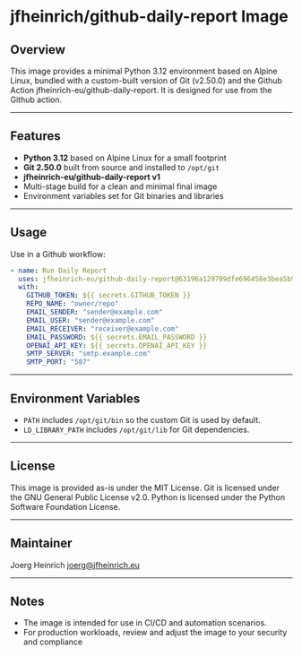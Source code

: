 # jfheinrich/github-daily-report Image


## Overview

This image provides a minimal Python 3.12 environment based on Alpine Linux, bundled with a custom-built version of Git (v2.50.0) and the Github Action jfheinrich-eu/github-daily-report. It is designed for use from the Github action.

---

## Features

- **Python 3.12** based on Alpine Linux for a small footprint
- **Git 2.50.0** built from source and installed to `/opt/git`
- **jfheinrich-eu/github-daily-report v1**
- Multi-stage build for a clean and minimal final image
- Environment variables set for Git binaries and libraries

---

## Usage

Use in a Github workflow:

```yaml
- name: Run Daily Report
  uses: jfheinrich-eu/github-daily-report@63196a129709dfe696458e3bea5b9cf893b3e611  # v1.1.4
  with:
    GITHUB_TOKEN: ${{ secrets.GITHUB_TOKEN }}
    REPO_NAME: "owner/repo"
    EMAIL_SENDER: "sender@example.com"
    EMAIL_USER: "sender@example.com"
    EMAIL_RECEIVER: "receiver@example.com"
    EMAIL_PASSWORD: ${{ secrets.EMAIL_PASSWORD }}
    OPENAI_API_KEY: ${{ secrets.OPENAI_API_KEY }}
    SMTP_SERVER: "smtp.example.com"
    SMTP_PORT: "587"
```

---

## Environment Variables

- `PATH` includes `/opt/git/bin` so the custom Git is used by default.
- `LD_LIBRARY_PATH` includes `/opt/git/lib` for Git dependencies.

---

## License

This image is provided as-is under the MIT License.
Git is licensed under the GNU General Public License v2.0.
Python is licensed under the Python Software Foundation License.

---

## Maintainer

Joerg Heinrich
[joerg@jfheinrich.eu](mailto:joerg@jfheinrich.eu)

---

## Notes

- The image is intended for use in CI/CD and automation scenarios.
- For production workloads, review and adjust the image to your security and compliance